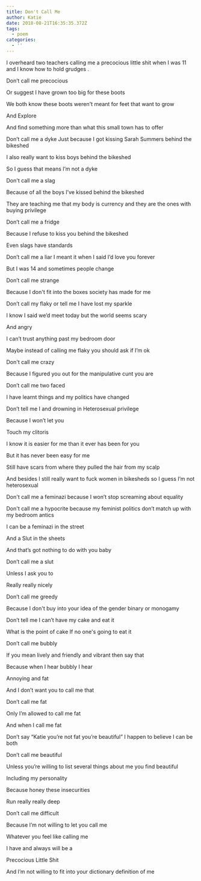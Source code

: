 ```yaml
---
title: Don't Call Me
author: Katie
date: 2018-08-21T16:35:35.372Z
tags:
  - poem
categories:
  - ''
---
```

I overheard two teachers calling me a precocious little shit when I was 11 and I know how to hold grudges.



<!--more-->



Don’t call me precocious 

Or suggest I have grown too big for these boots 

We both know these boots weren't meant for feet that want to grow

And Explore

And find something more than what this small town has to offer

Don’t call me a dyke Just because I got kissing Sarah Summers behind the bikeshed 

I also really want to kiss boys behind the bikeshed 

So I guess that means I’m not a dyke 

Don't call me a slag 

Because of all the boys I’ve kissed behind the bikeshed 

They are teaching me that my body is currency and they are the ones with buying privilege 

Don’t call me a fridge 

Because I refuse to kiss you behind the bikeshed 

Even slags have standards 

Don’t call me a liar I meant it when I said I’d love you forever 

But I was 14 and sometimes people change

Don’t call me strange 

Because I don't fit into the boxes society has made for me 

Don’t call my flaky or tell me I have lost my sparkle 

I know I said we’d meet today but the world seems scary 

And angry

I can’t trust anything past my bedroom door 

Maybe instead of calling me flaky you should ask if I’m ok 

Don't call me crazy 

Because I figured you out for the manipulative cunt you are 

Don’t call me two faced 

I have learnt things and my politics have changed 

Don’t tell me I and drowning in Heterosexual privilege 

Because I won’t let you 

Touch my clitoris 

I know it is easier for me than it ever has been for you 

But it has never been easy for me 

Still have scars from where they pulled the hair from my scalp 

And besides I still really want to fuck women in bikesheds so I guess I’m not heterosexual 

Don't call me a feminazi because I won’t stop screaming about equality 

Don't call me a hypocrite because my feminist politics don’t match up with my bedroom antics 

I can be a feminazi in the street 

And a Slut in the sheets 

And that’s got nothing to do with you baby 

Don’t call me a slut 

Unless I ask you to 

Really really nicely 

Don’t call me greedy 

Because I don't buy into your idea of the gender binary or monogamy 

Don’t tell me I can’t have my cake and eat it 

What is the point of cake If no one's going to eat it 

Don’t call me bubbly 

If you mean lively and friendly and vibrant then say that 

Because when I hear bubbly I hear 

Annoying and fat 

And I don’t want you to call me that 

Don’t call me fat 

Only I’m allowed to call me fat 

And when I call me fat 

Don’t say “Katie you’re not fat you’re beautiful” I happen to believe I can be both 

Don’t call me beautiful 

Unless you’re willing to list several things about me you find beautiful 

Including my personality 

Because honey these insecurities 

Run really really deep 

Don’t call me difficult 

Because I’m not willing to let you call me 

Whatever you feel like calling me 

I have and always will be a 

Precocious Little Shit 

And I’m not willing to fit into your dictionary definition of me
